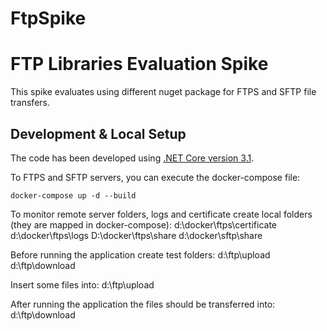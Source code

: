 # FtpSpike
# FTP Libraries Evaluation Spike

This spike evaluates using different nuget package for FTPS and SFTP file transfers.

## Development & Local Setup
The code has been developed using [.NET Core version 3.1](https://www.microsoft.com/net/download/core).

To FTPS and SFTP servers, you can execute the docker-compose file:

```
docker-compose up -d --build
```

To monitor remote server folders, logs and certificate create local folders (they are mapped in docker-compose):
d:\docker\ftps\certificate
d:\docker\ftps\logs
D:\docker\ftps\share
d:\docker\sftp\share

Before running the application create test folders:
d:\ftp\upload
d:\ftp\download

Insert some files into:
d:\ftp\upload

After running the application the files should be transferred into:
d:\ftp\download
